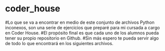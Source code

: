 # coder_house
#Lo que se va a encontrar en medio de este conjunto de archivos Python inconexos, son una serie de ejercicios que preparé para mi cursada a cargo en Coder House.
#El propósito final es que cada uno de los alumnos pueda tener su propio repositorio en Github.
#Sin más espero te pueda servir algo de todo lo que encontrará en los siguientes archivos.
